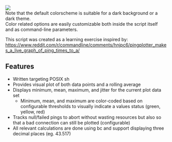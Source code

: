 ![](https://github.com/toazd/console-ping-plot/blob/master/preview/preview.gif)  
Note that the default colorscheme is suitable for a dark background or a dark theme.  
Color related options are easily customizable both inside the script itself and as command-line parameters.  

This script was created as a learning exercise inspired by:  
https://www.reddit.com/r/commandline/comments/hnjpc6/pingplotter_makes_a_live_graph_of_ping_times_to_a/

Features
----------
- Written targeting POSIX sh 
- Provides visual plot of both data points and a rolling average  
- Displays minimum, mean, maximum, and jitter for the current plot data set  
  - Minimum, mean, and maximum are color-coded based on configurable thresholds to visually indicate a values status (green, yellow, red)  
- Tracks null/failed pings to abort without wasting resources but also so that a bad connection can still be plotted (configurable)  
- All relevant calculations are done using bc and support displaying three decimal places (eg. 43.517)  
